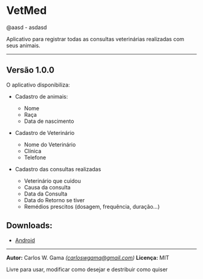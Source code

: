 # VetMed

@aasd - asdasd

Aplicativo para registrar todas as consultas veterinárias realizadas com seus animais. 

-----
## Versão 1.0.0

O aplicativo disponibiliza:

* Cadastro de animais:
  * Nome
  * Raça
  * Data de nascimento

* Cadastro de Veterinário
  * Nome do Veterinário
  * Clínica
  * Telefone

* Cadastro das consultas realizadas
  * Veterinário que cuidou
  * Causa da consulta
  * Data da Consulta
  * Data do Retorno se tiver
  * Remédios prescitos (dosagem, frequência, duração...)

## Downloads:

* [Android](https://play.google.com/store/apps/details?id=br.com.carloswgama.vetmed&rdid=br.com.carloswgama.vetmed)

---
**Autor:**  Carlos W. Gama *(carloswgama@gmail.com)*
**Licença:** MIT

Livre para usar, modificar como desejar e destribuir como quiser